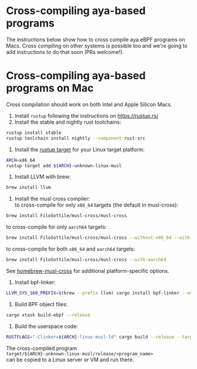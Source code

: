 # Cross-compiling aya-based programs

The instructions below show how to cross compile aya eBPF programs on Macs.
Cross compiling on other systems is possible too and we're going
to add instructions to do that soon (PRs welcome!).

# Cross-compiling aya-based programs on Mac

Cross compilation should work on both Intel and Apple Silicon Macs.

1. Install `rustup` following the instructions on <https://rustup.rs/>
1. Install the stable and nightly rust toolchains:
```bash
rustup install stable
rustup toolchain install nightly --component rust-src
```
1. Install the [rustup target](https://doc.rust-lang.org/nightly/rustc/platform-support.html#tier-1-with-host-tools) for your Linux target platform:
```bash
ARCH=x86_64
rustup target add ${ARCH}-unknown-linux-musl
```
1. Install LLVM with brew:
```bash
brew install llvm
```

1. Install the musl cross compiler:  
to cross-compile for only `x86_64` targets (the default in musl-cross):
```bash
brew install FiloSottile/musl-cross/musl-cross
```
to cross-compile for only `aarch64` targets:
```bash
brew install FiloSottile/musl-cross/musl-cross --without-x86_64 --with-aarch64
```
to cross-compile for both `x86_64` and `aarch64` targets:
```bash
brew install FiloSottile/musl-cross/musl-cross --with-aarch64
```
See [homebrew-musl-cross](https://github.com/FiloSottile/homebrew-musl-cross)
for additional platform-specific options.

1. Install bpf-linker:
```bash
LLVM_SYS_160_PREFIX=$(brew --prefix llvm) cargo install bpf-linker --no-default-features
```
1. Build BPF object files:
```bash
cargo xtask build-ebpf --release
```
1. Build the userspace code:
```bash
RUSTFLAGS="-Clinker=${ARCH}-linux-musl-ld" cargo build --release --target=${ARCH}-unknown-linux-musl
```
The cross-compiled program  
`target/${ARCH}-unknown-linux-musl/release/<program_name>`  
can be copied to a Linux server or VM and run there.